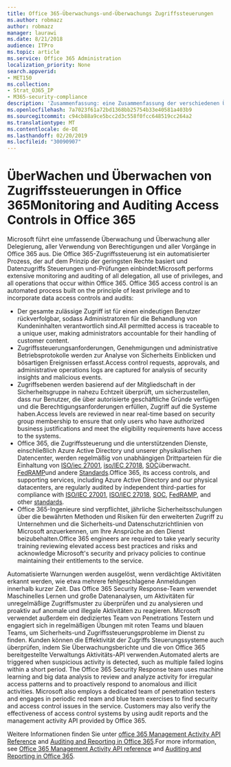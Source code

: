 ```yaml
---
title: Office 365-Überwachungs-und-Überwachungs Zugriffssteuerungen
ms.author: robmazz
author: robmazz
manager: laurawi
ms.date: 8/21/2018
audience: ITPro
ms.topic: article
ms.service: Office 365 Administration
localization_priority: None
search.appverid:
- MET150
ms.collection:
- Strat_O365_IP
- M365-security-compliance
description: 'Zusammenfassung: eine Zusammenfassung der verschiedenen Überwachungs-und Überwachungs Zugriffssteuerelemente in Office 365.'
ms.openlocfilehash: 7a7023f61a72bd1368bb25754b33e40581a403b9
ms.sourcegitcommit: c94cb88a9ce5bcc2d3c558f0fcc648519cc264a2
ms.translationtype: MT
ms.contentlocale: de-DE
ms.lasthandoff: 02/20/2019
ms.locfileid: "30090907"
---
```

# <a name="monitoring-and-auditing-access-controls-in-office-365"></a><span data-ttu-id="cc279-103">ÜberWachen und Überwachen von Zugriffssteuerungen in Office 365</span><span class="sxs-lookup"><span data-stu-id="cc279-103">Monitoring and Auditing Access Controls in Office 365</span></span>

<span data-ttu-id="cc279-p101">Microsoft führt eine umfassende Überwachung und Überwachung aller Delegierung, aller Verwendung von Berechtigungen und aller Vorgänge in Office 365 aus. Die Office 365-Zugriffssteuerung ist ein automatisierter Prozess, der auf dem Prinzip der geringsten Rechte basiert und Datenzugriffs Steuerungen und-Prüfungen einbindet:</span><span class="sxs-lookup"><span data-stu-id="cc279-p101">Microsoft performs extensive monitoring and auditing of all delegation, all use of privileges, and all operations that occur within Office 365. Office 365 access control is an automated process built on the principle of least privilege and to incorporate data access controls and audits:</span></span>
- <span data-ttu-id="cc279-106">Der gesamte zulässige Zugriff ist für einen eindeutigen Benutzer rückverfolgbar, sodass Administratoren für die Behandlung von Kundeninhalten verantwortlich sind.</span><span class="sxs-lookup"><span data-stu-id="cc279-106">All permitted access is traceable to a unique user, making administrators accountable for their handling of customer content.</span></span>
- <span data-ttu-id="cc279-107">Zugriffssteuerungsanforderungen, Genehmigungen und administrative Betriebsprotokolle werden zur Analyse von Sicherheits Einblicken und bösartigen Ereignissen erfasst.</span><span class="sxs-lookup"><span data-stu-id="cc279-107">Access control requests, approvals, and administrative operations logs are captured for analysis of security insights and malicious events.</span></span>
- <span data-ttu-id="cc279-108">Zugriffsebenen werden basierend auf der Mitgliedschaft in der Sicherheitsgruppe in nahezu Echtzeit überprüft, um sicherzustellen, dass nur Benutzer, die über autorisierte geschäftliche Gründe verfügen und die Berechtigungsanforderungen erfüllen, Zugriff auf die Systeme haben.</span><span class="sxs-lookup"><span data-stu-id="cc279-108">Access levels are reviewed in near real-time based on security group membership to ensure that only users who have authorized business justifications and meet the eligibility requirements have access to the systems.</span></span>
- <span data-ttu-id="cc279-109">Office 365, die Zugriffssteuerung und die unterstützenden Dienste, einschließlich Azure Active Directory und unserer physikalischen Datencenter, werden regelmäßig von unabhängigen Drittparteien für die Einhaltung von [ISO/iec 27001](https://www.microsoft.com/en-us/TrustCenter/Compliance/iso-iec-27001), [iso/IEC 27018](https://www.microsoft.com/en-us/TrustCenter/Compliance/iso-iec-27018), [SOC](https://www.microsoft.com/en-us/TrustCenter/Compliance/SOC)überwacht. [FedRAMP](https://www.microsoft.com/en-us/TrustCenter/Compliance/FedRAMP)und andere [Standards](https://www.microsoft.com/en-us/TrustCenter/Compliance?service=Office#Icons).</span><span class="sxs-lookup"><span data-stu-id="cc279-109">Office 365, its access controls, and supporting services, including Azure Active Directory and our physical datacenters, are regularly audited by independent third-parties for compliance with [ISO/IEC 27001](https://www.microsoft.com/en-us/TrustCenter/Compliance/iso-iec-27001), [ISO/IEC 27018](https://www.microsoft.com/en-us/TrustCenter/Compliance/iso-iec-27018), [SOC](https://www.microsoft.com/en-us/TrustCenter/Compliance/SOC), [FedRAMP](https://www.microsoft.com/en-us/TrustCenter/Compliance/FedRAMP), and other [standards](https://www.microsoft.com/en-us/TrustCenter/Compliance?service=Office#Icons).</span></span>
- <span data-ttu-id="cc279-110">Office 365-Ingenieure sind verpflichtet, jährliche Sicherheitsschulungen über die bewährten Methoden und Risiken für den erweiterten Zugriff zu Unternehmen und die Sicherheits-und Datenschutzrichtlinien von Microsoft anzuerkennen, um Ihre Ansprüche an den Dienst beizubehalten.</span><span class="sxs-lookup"><span data-stu-id="cc279-110">Office 365 engineers are required to take yearly security training reviewing elevated access best practices and risks and acknowledge Microsoft's security and privacy policies to continue maintaining their entitlements to the service.</span></span>

<span data-ttu-id="cc279-p102">Automatisierte Warnungen werden ausgelöst, wenn verdächtige Aktivitäten erkannt werden, wie etwa mehrere fehlgeschlagene Anmeldungen innerhalb kurzer Zeit. Das Office 365 Security Response-Team verwendet Maschinelles Lernen und große Datenanalysen, um Aktivitäten für unregelmäßige Zugriffsmuster zu überprüfen und zu analysieren und proaktiv auf anomale und illegale Aktivitäten zu reagieren. Microsoft verwendet außerdem ein dediziertes Team von Penetrations Testern und engagiert sich in regelmäßigen Übungen mit roten Teams und blauen Teams, um Sicherheits-und Zugriffssteuerungsprobleme im Dienst zu finden. Kunden können die Effektivität der Zugriffs Steuerungssysteme auch überprüfen, indem Sie Überwachungsberichte und die von Office 365 bereitgestellte Verwaltungs Aktivitäts-API verwenden.</span><span class="sxs-lookup"><span data-stu-id="cc279-p102">Automated alerts are triggered when suspicious activity is detected, such as multiple failed logins within a short period. The Office 365 Security Response team uses machine learning and big data analysis to review and analyze activity for irregular access patterns and to proactively respond to anomalous and illicit activities. Microsoft also employs a dedicated team of penetration testers and engages in periodic red team and blue team exercises to find security and access control issues in the service. Customers may also verify the effectiveness of access control systems by using audit reports and the management activity API provided by Office 365.</span></span> 

<span data-ttu-id="cc279-115">Weitere Informationen finden Sie unter [office 365 Management Activity API Reference](https://msdn.microsoft.com/en-us/library/office/mt227394.aspx) and [Auditing and Reporting in Office 365](office-365-auditing-and-reporting-overview.md).</span><span class="sxs-lookup"><span data-stu-id="cc279-115">For more information, see [Office 365 Management Activity API reference](https://msdn.microsoft.com/en-us/library/office/mt227394.aspx) and [Auditing and Reporting in Office 365](office-365-auditing-and-reporting-overview.md).</span></span>
